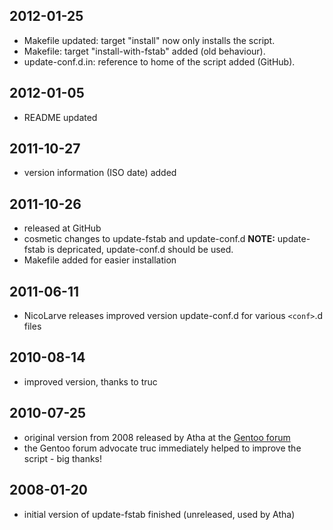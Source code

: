 ## 2012-01-25
* Makefile updated: target "install" now only installs the script.
* Makefile: target "install-with-fstab" added (old behaviour).
* update-conf.d.in: reference to home of the script added (GitHub).

## 2012-01-05
* README updated

## 2011-10-27
* version information (ISO date) added

## 2011-10-26
* released at GitHub
* cosmetic changes to update-fstab and update-conf.d 
  **NOTE:** update-fstab is depricated, update-conf.d should be used.
* Makefile added for easier installation

## 2011-06-11
* NicoLarve releases improved version update-conf.d for various `<conf>`.d files

## 2010-08-14
* improved version, thanks to truc

## 2010-07-25
* original version from 2008 released by Atha at the [Gentoo forum](http://forums.gentoo.org/viewtopic.php?p=6364143)
* the Gentoo forum advocate truc immediately helped to improve the script - big thanks!

## 2008-01-20
* initial version of update-fstab finished (unreleased, used by Atha)
